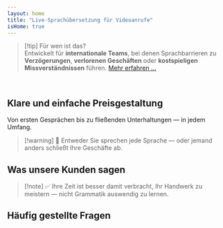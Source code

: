 ```yaml
---
layout: home
title: "Live-Sprachübersetzung für Videoanrufe"
isHome: true
---
```


<!-- title: "Videoanrufe mit Simultandolmetschen" -->
<!-- text="Sprechen Sie in Ihrer Muttersprache. Hören Sie alle anderen – als ob sie diese auch sprechen würden." -->
<!-- title="Live-Sprachübersetzung in Videoanrufen" -->

<HeroSection
  title="Meetings in **jeder** Sprache"
  text="Live-Sprachübersetzung in Videoanrufen — **keine** Verzögerungen, **keine** verlorenen Geschäfte, **keine** Sprachbarrieren.">

  <!-- <AuthButton text="Hören Sie den Unterschied" buttonClass="brand"/> -->
  <AuthButton text="Testen Sie es in Ihrer Sprache" buttonClass="brand"/>
</HeroSection>

<span id="1"></span>
<FeatureBlock :card="{
  title: 'Übersetzung ≠ Verständnis. Das ist der nächste Schritt.',
  details: 'Egal in welcher Sprache, **Ihre Stimme wird gehört — und verstanden** — als ob Sie die gleiche Sprache sprechen würden.',
    items: [
      '⚡︎ Natürlich, in [Echtzeit](./product/overview/how-it-works), ohne Untertitel oder Verzögerung.',
      '✧ KI-gestützte Interpretation erfasst Tonfall, Absicht und branchenspezifische Terminologie.',
    ],
  link: './product/overview/what-is-intermind',
  src: {
    light: '/media-kit/animals-cartoon-3-2.png',
    dark: '/media-kit/animals-cartoon-3-2.png',
  },
  inversion: false
}" />

<span id="2"></span>
<FeatureBlock :card="{
    title: 'Der Verstand in Ihren Meetings',
    details: 'InterMind verwandelt jeden mehrsprachigen Anruf in klares, durchsuchbares Wissen.',
    items: [
      '🔍 **Fragen Sie alles** — KI findet Antworten **in all Ihren Meetings**.',
      '✧ Extrahiert automatisch Aufgaben, Verantwortliche und Fristen.',
      '✧ Fasst Kernpunkte in jeder Sprache sofort zusammen.',
    ],
    link: './product/overview/how-it-works#🧩-deep-memory-deep-understanding',
    src: {
      light: '/2l.png',
      dark: '/2d.png',
    },
    inversion: true
  }" />

<span id="3"></span>
<FeatureBlock :card="{
    title: 'Entwickelt für professionelle Meetings — nicht nur zum Plaudern',
    details: 'InterMind ist eine **professionelle Videomeeting-Plattform**, kein einfaches Add-on oder Plugin.',
    items: [
      '✧ 1080p Auflösung, intelligente Geräuschunterdrückung, Terminplanung, Moderation, Bildschirmfreigabe, Aufnahme, Untertitelung, Teilnehmer-Chat und Kalenderintegration — alles eingebaut und sofort einsatzbereit.',
    ],
    link: './product/overview/video-meeting-platform',
    src: {
      light: '/3l.mp4',
      dark: '/3d.mp4',
    },
    inversion: false
  }" />

<span id="4"></span>
<FeatureBlock
  :card="{
    title: 'Datenschutz wo er wichtig ist',
    details:
      'InterMind ist für vertrauenskritische Gespräche entwickelt — wo Privatsphäre und Kontrolle am wichtigsten sind.',
    items: [
      '⚡︎ [Datenschutzzonen](./product/overview/privacy-architecture) — EU, USA, SO-Asien',
      '✧ **Kein Datentraining**. Kein Zugriff durch Dritte.'
    ],
    link: './product/overview/privacy-architecture',
    src: {
      light: '/4l.png',
      dark: '/4d.png',
    },
    inversion: true
  }"
/>

> [!tip] Für wen ist das?  
> Entwickelt für **internationale Teams**, bei denen Sprachbarrieren zu **Verzögerungen**, **verlorenen Geschäften** oder **kostspieligen Missverständnissen** führen. [Mehr erfahren ...](./product/overview/markets)

<br>

<span id="Pricing"></span>

## Klare und einfache Preisgestaltung

Von ersten Gesprächen bis zu fließenden Unterhaltungen — in jedem Umfang.

<PricingPlans :plans="[
  {
    title: '**Basic** &nbsp 1 Benutzer',
    price: '**Kostenlos**',
    details: 'keine Kreditkarte erforderlich',
    items: [
      '**25** Meetings',
      '**100** Teilnehmer Videomeetings [💬](#3)',
      '**30** GB gemeinsamer Speicher pro Benutzer',
      'Suche in allen Ihren Meetings [💬](#2)',
      'Simultandolmetschen [💬](#1)',
    ],
  },
  {
    title: '**Pro** &nbsp 1-99 Benutzer',
    price: '**20€** /Monat/Benutzer, jährlich abgerechnet',
    details: 'oder 25€ monatlich abgerechnet',
    items: [
      '**unbegrenzte** Meetings',
      '**150** Teilnehmer Videomeetings [💬](#3)',
      '**2** TB gemeinsamer Speicher pro Benutzer',
      'Suche in allen Ihren Meetings [💬](#2)',
      'Simultandolmetschen [💬](#1)',
    ],
  },
  {
    title: '**Business** &nbsp 100+ Benutzer',
    price: '**Individuelle Preisgestaltung**',
    details: 'Entwickelt für Datenschutz',
    items: [
      '**unbegrenzte** Meetings',
      '**500** Teilnehmer Videomeetings [💬](#3)',
      '**5** TB gemeinsamer Speicher pro Benutzer',
      'Suche in allen Ihren Meetings [💬](#2)',
      'Simultandolmetschen [💬](#1)',
      '**Datenschutzzonen** [💬](#4)',
    ],
  }
]">
<AuthButton text="Kostenlos testen" buttonClass="alt"/>
<AuthButton text="Jetzt kaufen" buttonClass="brand"/>
<ContactFormModalNav buttonText="Sprechen Sie mit unserem Team" buttonClass="alt"/>
</PricingPlans>

> [!warning] 🛑 Entweder Sie sprechen jede Sprache — oder jemand anders schließt Ihre Geschäfte ab.

<span id="Testimonials"></span>

## Was unsere Kunden sagen

<AutoScrollTestimonials testimonialsUrl="/testimonials.json"/>

> [!note] ✅ Ihre Zeit ist besser damit verbracht, Ihr Handwerk zu meistern — nicht Grammatik auswendig zu lernen.

<span id="FAQ"></span>

## Häufig gestellte Fragen

<AccordionGroup :items="
[
  {
    q: 'Was ist ein lizenzierter Benutzer und was ist ein Teilnehmer?',
    a: 'Ein *lizenzierter Benutzer* hat eine kostenlose oder kostenpflichtige Meeting-Lizenz und kann Meetings innerhalb der Grenzen seines Plans planen. *Teilnehmer* sind Eingeladene — sie **benötigen kein Konto oder Lizenz** zum Beitreten und können sich von jedem Gerät aus **kostenlos** verbinden.'
  },
  {
    q: 'Wie viele Personen können eine InterMind-Lizenz nutzen?',
    a: 'Jeder *lizenzierte Benutzer* kann **unbegrenzt Meetings** hosten. Wenn mehrere Teammitglieder gleichzeitig Meetings hosten müssen, benötigt jeder seine eigene Lizenz.'
  },
  {
    q: 'Wie lange kann ein Meeting maximal dauern?',
    a: 'Meetings können in allen Plänen bis zu **24 Stunden** dauern.'
  },
  {
    q: 'Gibt es eine Begrenzung für die Anzahl der Meetings, die ich hosten kann?',
    a: 'Der *Free Basic* Plan enthält **25 kostenlose Meetings**. *Pro* und *Business* Pläne bieten unbegrenzte Meetings mit mehr Teilnehmern und Kontrolle.'
  },
  {
    q: 'Wie gewährleistet InterMind Datenschutz und Sicherheit?',
    a: 'InterMind ist **von Grund auf privat**. Alle Daten werden in Ihrer ausgewählten **Datenschutzzone** verarbeitet und gespeichert — _EU_, _US_ oder _Asien_. Wir erfüllen [**GDPR**](https://gdpr.eu), [**CCPA**](https://oag.ca.gov/privacy/ccpa) und UAE PDPL und **verwenden Ihre Inhalte niemals** für Training oder Zugriff durch Dritte. Erweiterte **Datenschutzzonen-Kontrolle** ist im **Business** Plan verfügbar.'
  },
  {
    q: 'Kann ich InterMind vor dem Kauf eines Plans testen?',
    a: 'Absolut. Der *Free Basic* Plan gibt Ihnen vollen Zugriff auf Kernfunktionen mit **25 kostenlosen Meetings** — einschließlich **Simultandolmetschen** und **Meeting-Suche**. Keine Kreditkarte erforderlich. Upgrade jederzeit möglich.'
  },
  {
    q: 'Was passiert, wenn ich Hilfe oder Support benötige?',
    a: 'Support ist über unser **Hilfecenter**, **E-Mail** und **Live-Chat** verfügbar. *Business*-Nutzer erhalten **Priority-Support** mit einem persönlichen Ansprechpartner.'
  },
  {
    q: 'Wie verwalte ich mein Abonnement (Upgrade, Downgrade oder Kündigung)?',
    a: 'Sie können Ihren Plan jederzeit über Ihre **Kontoeinstellungen** ändern. Änderungen treten **sofort** in Kraft. Bei Kündigungen enden *Monatspläne* am Ende des Abrechnungszeitraums. *Jahrespläne* können gegen **anteilige Rückerstattung** gekündigt werden.'
  },
  {
    q: 'Welche Sprachen unterstützt InterMind für Dolmetschen?',
    a: 'Wir unterstützen **über 100 Sprachen** mit Echtzeit-Dolmetschen. Die Liste wächst stetig — aktuelle Updates finden Sie auf unserer Website.'
  },
  {
    q: 'Kann ich InterMind für Webinare oder große Veranstaltungen nutzen?',
    a: 'Ja. *Pro* und *Business* Pläne sind ideal für **große Meetings und Webinare** — mit Unterstützung für bis zu **500 Teilnehmer** im *Business* Plan.'
  }
]
"/>

<HomeFooter :columns="[
  {
    title: 'PRODUKT',
    links: [
      { text: 'Overview', link: './product/overview/what-is-intermind' },
      { text: 'Getting Started', link: './product/guide/getting-started' },
      { text: 'Testimonials', link: '#testimonials' },
      { text: 'Pricing', link: '#Pricing' },
    ]
  },
  {
    title: 'SUPPORT',
    links: [
      { text: 'Get Support', link: './resources/help' },
      { text: 'FAQ', link: '#FAQ' },
      { text: 'Service Status', link: 'https://status.mind.com/' },
      { text: 'Privacy Policy', link: './resources/company/Privacy-Policy' },
      { text: 'AI Legal Guide', link: './resources/company/Legal-Regulations-for-AI-Services' },
    ]
  },
  {
    title: 'RESSOURCEN',
    links: [
      { text: 'Brand Assets', link: './resources/media-kit' },
      { text: 'AI API / LLM Docs', link: 'https://mind.com/llms-full.txt' },
    ]
  },
  {
    title: 'UNTERNEHMEN',
    links: [
      { text: 'About', link: './resources/company/about' },
      { text: 'Contacts', link: './resources/company/contacts' }
    ]
  }
]" />